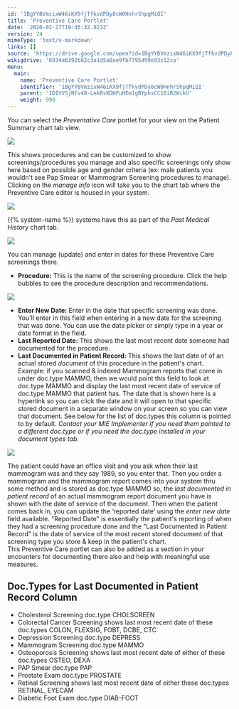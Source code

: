 ```yaml
---
id: '1BgYYBVmzixW46iKX9fjTfkvdPDy8cW0HnhrShpgMiQI'
title: 'Preventive Care Portlet'
date: '2020-02-27T19:45:32.923Z'
version: 24
mimeType: 'text/x-markdown'
links: []
source: 'https://drive.google.com/open?id=1BgYYBVmzixW46iKX9fjTfkvdPDy8cW0HnhrShpgMiQI'
wikigdrive: '8934ab392b82c3a1d5a8ae9fb7795d99e93c12ca'
menu:
  main:
    name: 'Preventive Care Portlet'
    identifier: '1BgYYBVmzixW46iKX9fjTfkvdPDy8cW0HnhrShpgMiQI'
    parent: '1DIVVSjNfv48-LekRsKDHFuHEm1gBYphsCC18iR2WikU'
    weight: 990
---
```

You can select the *Preventative Care* portlet for your view on the Patient Summary chart tab view.
  
![](../preventive-care-portlet.assets/10000201000002880000011196BBA827B33515A9.png)  

This shows procedures and can be customized to show screenings/procedures you manage and also specific screenings only show here based on possible age and gender criteria (ex: male patients you wouldn't see Pap Smear or Mammogram Screening procedures to manage).  
Clicking on the *manage info* icon will take you to the chart tab where the Preventive Care editor is housed in your system.
  
![](../preventive-care-portlet.assets/100002010000026B000000E09FD42A0E51141838.png)  

{{% system-name %}} systems have this as part of the *Past Medical History* chart tab.
  
![](../preventive-care-portlet.assets/1000020100000499000001BDFC88018B4A26FB3F.png)  

You can manage (update) and enter in dates for these Preventive Care screenings there.
* <strong>Procedure:</strong> This is the name of the screening procedure. Click the help bubbles to see the procedure description and recommendations.
  
![](../preventive-care-portlet.assets/10000201000004B70000010233250874D16239F7.png)  

* <strong>Enter New Date:</strong> Enter in the date that specific screening was done. You'll enter in this field when entering in a new date for the screening that was done. You can use the date picker or simply type in a year or date format in the field.
* <strong>Last Reported Date:</strong> This shows the last most recent date someone had documented for the procedure.
* <strong>Last Documented in Patient Record:</strong> This shows the last date of of an actual stored <em>document</em> of this procedure in the patient's chart. Example: if you scanned & indexed Mammogram reports that come in under doc.type MAMMO, then we would point this field to look at doc.type MAMMO and display the last most recent date of service of doc.type MAMMO that patient has. The date that is shown here is a hyperlink so you can click the date and it will open to that specific stored document in a separate window on your screen so you can view that document. See below for the list of doc.types this column is pointed to by default. <em>Contact your MIE Implementer if you need them pointed to a different doc.type or if you need the doc.type installed in your document types tab.</em>
  
![](../preventive-care-portlet.assets/100002010000049F000001044F89B825D3BA013D.png)  

The patient could have an office visit and you ask when their last mammogram was and they say 1989, so you enter that. Then you order a mammogram and the mammogram report comes into your system thru some method and is stored as doc.type MAMMO so, the *last documented in patient record* of an actual mammogram report document you have is shown with the date of service of the document. Then when the patient comes back in, you can update the ‘reported date' using the *enter new date* field available. "Reported Date" is essentially the patient's reporting of when they had a screening procedure done and the "Last Documented in Patient Record" is the date of service of the most recent stored document of that screening type you store & keep in the patient's chart.  
This Preventive Care portlet can also be added as a section in your encounters for documenting there also and help with meaningful use measures.
  
## Doc.Types for Last Documented in Patient Record Column  

* Cholesterol Screening doc.type CHOLSCREEN
* Colorectal Cancer Screening shows last most recent date of these doc.types COLON, FLEXSIG, FOBT, DCBE, CTC
* Depression Screening doc.type DEPRESS
* Mammogram Screening doc.type MAMMO
* Osteoporosis Screening shows last most recent date of either of these doc.types OSTEO, DEXA
* PAP Smear doc.type PAP
* Prostate Exam doc.type PROSTATE
* Retinal Screening shows last most recent date of either these doc.types RETINAL, EYECAM
* Diabetic Foot Exam doc.type DIAB-FOOT
